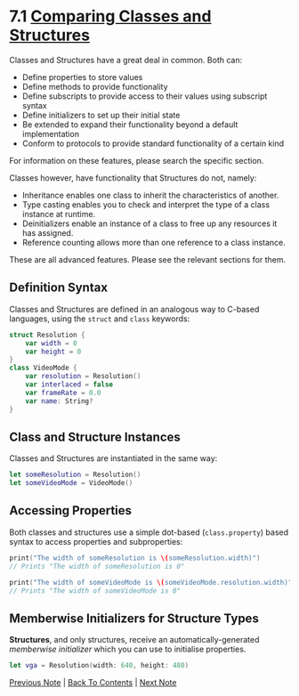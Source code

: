 # 7.1 [Comparing Classes and Structures](https://developer.apple.com/library/content/documentation/Swift/Conceptual/Swift_Programming_Language/ClassesAndStructures.html#//apple_ref/doc/uid/TP40014097-CH13-ID83")

Classes and Structures have a great deal in common. Both can:

* Define properties to store values
* Define methods to provide functionality
* Define subscripts to provide access to their values using subscript syntax
* Define initializers to set up their initial state
* Be extended to expand their functionality beyond a default implementation
* Conform to protocols to provide standard functionality of a certain kind

For information on these features, please search the specific section.

Classes however, have functionality that Structures do not, namely:

* Inheritance enables one class to inherit the characteristics of another.
* Type casting enables you to check and interpret the type of a class instance at runtime.
* Deinitializers enable an instance of a class to free up any resources it has assigned.
* Reference counting allows more than one reference to a class instance.

These are all advanced features. Please see the relevant sections for them.

## Definition Syntax

Classes and Structures are defined in an analogous way to C-based languages, using the `struct` and `class` keywords:

```Swift
struct Resolution {
    var width = 0
    var height = 0
}
class VideoMode {
    var resolution = Resolution()
    var interlaced = false
    var frameRate = 0.0
    var name: String?
}
```

## Class and Structure Instances

Classes and Structures are instantiated in the same way:

```Swift
let someResolution = Resolution()
let someVideoMode = VideoMode()
```

## Accessing Properties

Both classes and structures use a simple dot-based (`class.property`) based syntax to access properties and subproperties:

```Swift
print("The width of someResolution is \(someResolution.width)")
// Prints "The width of someResolution is 0"

print("The width of someVideoMode is \(someVideoMode.resolution.width)")
// Prints "The width of someVideoMode is 0"
```

## Memberwise Initializers for Structure Types

**Structures**, and only structures, receive an automatically-generated *memberwise initializer* which you can use to initialise properties.

```Swift
let vga = Resolution(width: 640, height: 480)
```

[Previous Note](../7%20-%20Classes%20and%20Structures/7.0%20-%20Classes%20and%20Structures.md) | [Back To Contents](https://github.com/Firanus/swift-language-guide-notes) |  [Next Note](../4%20-%20Collection%20Types/4.2%20-%20Dictionaries.md)